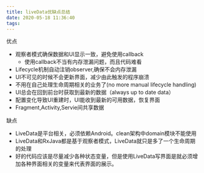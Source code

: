 ```yaml
---
title: liveData优缺点总结
date: 2020-05-18 11:36:40
tags:
---
```


优点

* 观察者模式确保数据和UI显示一致，避免使用callback
    * 使用callback不当有内存泄漏问题，而且代码难看
* Lifecycle机制自动注销observer,确保不会内存泄漏
* UI不可见的时候不会更新界面，减少由此触发的程序崩溃
* 不用在自己处理生命周期相关的业务了(no more manual lifecycle handling)
* UI总会在回到前台时获取到最新的数据（always up to date data）
* 配置变化导致UI重建时，UI能收到最新的可用数据，恢复界面
* Fragment,Activity,Servie间共享数据

缺点

* LiveData是平台相关，必须依赖Android。clean架构中domain模块不能使用
* LiveData和RxJava都是基于观察者模式，LiveData就只是多了一个生命周期的处理
* 好的代码应该是尽量减少各种状态变量，但是使用LiveData写界面是就必须增加各种界面相关的变量来代表界面的展示。